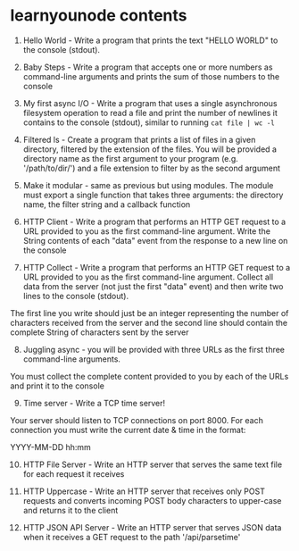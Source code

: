 learnyounode contents
================

1. Hello World - Write a program that prints the text "HELLO WORLD" to the console
(stdout).

2. Baby Steps - Write a program that accepts one or more numbers as command-line
arguments and prints the sum of those numbers to the console

3. My first async I/O - Write a program that uses a single asynchronous filesystem operation
to read a file and print the number of newlines it contains to the
console (stdout), similar to running `cat file | wc -l`

4. Filtered ls - Create a program that prints a list of files in a given directory,
filtered by the extension of the files. You will be provided a
directory name as the first argument to your program (e.g.
'/path/to/dir/') and a file extension to filter by as the second
argument

5. Make it modular - same as previous but using modules. The module
must export a single function that takes three arguments: the
directory name, the filter string and a callback function

6. HTTP Client - Write a program that performs an HTTP GET request to a URL provided to
you as the first command-line argument. Write the String contents of
each "data" event from the response to a new line on the console

7. HTTP Collect - Write a program that performs an HTTP GET request to a URL provided to
you as the first command-line argument. Collect all data from the
server (not just the first "data" event) and then write two lines to
the console (stdout).

The first line you write should just be an integer representing the
number of characters received from the server and the second line
should contain the complete String of characters sent by the server

8. Juggling async - you will be
provided with three URLs as the first three command-line arguments.

You must collect the complete content provided to you by each of the
URLs and print it to the console 

9. Time server - Write a TCP time server!

Your server should listen to TCP connections on port 8000. For each
connection you must write the current date & time in the format:

  YYYY-MM-DD hh:mm

10. HTTP File Server - Write an HTTP server that serves the same text file for each request
it receives

11. HTTP Uppercase - Write an HTTP server that receives only POST requests and converts
incoming POST body characters to upper-case and returns it to the
client

12. HTTP JSON API Server - Write an HTTP server that serves JSON data when it receives a GET
request to the path '/api/parsetime'

